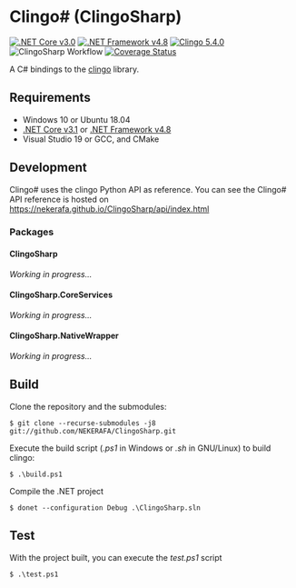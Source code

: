 # Clingo# (ClingoSharp)

[![.NET Core v3.0](https://img.shields.io/badge/.NET%20Core-3.0-7014e8)](https://dotnet.microsoft.com/download/dotnet-core/3.0)
[![.NET Framework v4.8](https://img.shields.io/badge/.NET%20Framework-4.8-7014e8)](https://dotnet.microsoft.com/download/dotnet-framework/net48)
[![Clingo 5.4.0](https://img.shields.io/badge/Clingo-5.4.0-blue)](https://github.com/potassco/clingo)
![ClingoSharp Workflow](https://github.com/NEKERAFA/ClingoSharp/workflows/ClingoSharp%20Workflow/badge.svg?branch=master&event=push)
[![Coverage Status](https://coveralls.io/repos/github/NEKERAFA/ClingoSharp/badge.svg?branch=master)](https://coveralls.io/github/NEKERAFA/ClingoSharp?branch=master)

A C# bindings to the [clingo](https://github.com/potassco/clingo) library.

## Requirements

* Windows 10 or Ubuntu 18.04
* [.NET Core v3.1](https://dotnet.microsoft.com/download/dotnet-core/3.1) or [.NET Framework v4.8](https://dotnet.microsoft.com/download/dotnet-framework/net48)
* Visual Studio 19 or GCC, and CMake

## Development

Clingo# uses the clingo Python API as reference. You can see the Clingo# API reference is hosted on https://nekerafa.github.io/ClingoSharp/api/index.html

### Packages

#### ClingoSharp

*Working in progress...*

#### ClingoSharp.CoreServices

*Working in progress...*

#### ClingoSharp.NativeWrapper

*Working in progress...*

## Build

Clone the repository and the submodules:

```
$ git clone --recurse-submodules -j8 git://github.com/NEKERAFA/ClingoSharp.git
```

Execute the build script (*.ps1* in Windows or *.sh* in GNU/Linux) to build clingo:

```
$ .\build.ps1
```

Compile the .NET project

```
$ donet --configuration Debug .\ClingoSharp.sln
```

## Test

With the project built, you can execute the *test.ps1* script

```
$ .\test.ps1
```
